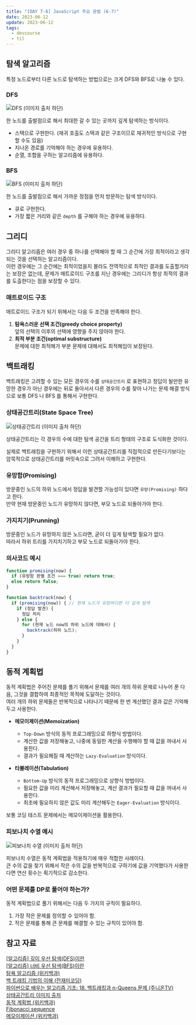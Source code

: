 ```yaml
---
title: "[DAY 7-8] JavaScript 주요 문법 (6-7)"
date: 2023-06-12
update: 2023-06-12
tags:
  - devcourse
  - til
---
```


## 탐색 알고리즘
특정 노드로부터 다른 노드로 탐색하는 방법으로는 크게 DFS와 BFS로 나눌 수 있다.

### DFS
![DFS (이미지 출처 하단)](./dfs.png)

한 노드를 출발점으로 해서 최대한 갈 수 있는 곳까지 깊게 탐색하는 방식이다.  
- 스택으로 구현한다. (재귀 호출도 스택과 같은 구조이므로 재귀적인 방식으로 구현할 수도 있음)  
- 지나온 경로를 기억해야 하는 경우에 유용하다.  
- 순열, 조합을 구하는 알고리즘에 유용하다.  

### BFS
![BFS (이미지 출처 하단)](./bfs.png)  

한 노드를 출발점으로 해서 가까운 정점을 먼저 방문하는 탐색 방식이다.  
- 큐로 구현한다.  
- 가장 짧은 거리와 같은 `depth` 를 구해야 하는 경우에 유용하다.  

## 그리디
그리디 알고리즘은 여러 경우 중 하나를 선택해야 할 때 그 순간에 가장 최적이라고 생각되는 것을 선택하는 알고리즘이다.  
이런 경우에는 그 순간에는 최적이었을지 몰라도 전역적으로 최적인 결과를 도출할거라는 보장은 없는데, 문제가 매트로이드 구조를 지닌 경우에는 그리디가 항상 최적의 결과를 도출한다는 점을 보장할 수 있다.  

### 매트로이드 구조
매트로이드 구조가 되기 위해서는 다음 두 조건을 만족해야 한다.  
1. **탐욕스러운 선택 조건(greedy choice property)**  
앞의 선택의 이후의 선택에 영향을 주지 않아야 한다.  
2. **최적 부분 조건(optimal substructure)**  
문제에 대한 최적해가 부분 문제에 대해서도 최적해임이 보장된다.  

## 백트래킹
백트래킹은 고려할 수 있는 모든 경우의 수를 `상태공간트리` 로 표현하고 정답이 될만한 유망한 경우가 아닌 경우에는 뒤로 돌아서서 다른 경우의 수를 찾아 나가는 문제 해결 방식으로 보통 DFS 나 BFS 를 통해서 구현한다.  

### 상태공간트리(State Space Tree)
![상태공간트리 (이미지 출처 하단)](./state-space-tree.png)  

상태공간트리는 각 경우의 수에 대한 탐색 공간을 트리 형태의 구조로 도식화한 것이다.  

실제로 백트래킹을 구현하기 위해서 이런 상태공간트리를 직접적으로 만든다기보다는 암묵적으로 상태공간트리를 머릿속으로 그려서 이해하고 구현한다.

### 유망함(Promising)
방문중인 노드의 하위 노드에서 정답을 발견할 가능성이 있다면 `유망(Promising)` 하다고 한다.  
만약 현재 방문중인 노드가 유망하지 않다면, 부모 노드로 되돌아가야 한다.  

### 가지치기(Prunning)
방문중인 노드가 유망하지 않은 노드라면, 굳이 더 깊게 탐색할 필요가 없다.  
따라서 하위 트리를 가지치기하고 부모 노드로 되돌아가야 한다.  

### 의사코드 예시
```js
function promising(now) {
  if (유망함 판별 조건 === true) return true;
  else return false;
}

function backtrack(now) {
  if (promising(now)) { // 현재 노드가 유망하다면 더 깊게 탐색
    if (정답 발견) {
      정답 처리
    } else {
      for (현재 노드 now의 하위 노드에 대해서) {
        backtrack(하위 노드);
      }
    }
  }
}
```

## 동적 계획법
동적 계획법은 주어진 문제를 풀기 위해서 문제를 여러 개의 하위 문제로 나누어 푼 다음, 그것을 결합하여 최종적인 목적에 도달하는 것이다.  
여러 개의 하위 문제들은 반복적으로 나타나기 때문에 한 번 계산했던 결과 값은 기억해두고 사용한다.  

- **메모이제이션(Memoization)**  
  - `Top-Down` 방식의 동적 프로그래밍으로 하향식 방법이다.  
  - 계산한 값을 저장해놓고, 나중에 동일한 계산을 수행해야 할 때 값을 꺼내서 사용한다.  
  - 결과가 필요해질 때 계산하는 `Lazy-Evaluation` 방식이다.  

- **타뷸레이션(Tabulation)**  
  - `Bottom-Up` 방식의 동적 프로그래밍으로 상향식 방법이다.  
  - 필요한 값을 미리 계산해서 저장해놓고, 계산 결과가 필요할 때 값을 꺼내서 사용한다.  
  - 최초에 필요하지 않은 값도 미리 계산해두는 `Eager-Evaluation` 방식이다.  

보통 코딩 테스트 문제에서는 메모이제이션을 활용한다.  

### 피보나치 수열 예시
![피보나치 수열 (이미지 출처 하단)](./fibonacci.png)  

피보나치 수열은 동적 계획법을 적용하기에 매우 적합한 사례이다.  
큰 수의 값을 찾기 위해서 작은 수의 값을 반복적으로 구하기에 값을 기억했다가 사용한다면 연산 횟수는 획기적으로 감소한다.  

### 어떤 문제를 DP로 풀어야 하는가?
동적 계획법으로 풀기 위해서는 다음 두 가지의 규칙이 필요하다.  
1. 가장 작은 문제를 정의할 수 있어야 함.  
2. 작은 문제를 통해 큰 문제를 해결할 수 있는 규칙이 있어야 함.  

## 참고 자료
[[알고리즘] 깊이 우선 탐색(DFS)이란](https://gmlwjd9405.github.io/2018/08/14/algorithm-dfs.html)  
[[알고리즘] 너비 우선 탐색(BFS)이란](https://gmlwjd9405.github.io/2018/08/15/algorithm-bfs.html)  
[탐욕 알고리즘 (위키백과)](https://ko.wikipedia.org/wiki/%ED%83%90%EC%9A%95_%EC%95%8C%EA%B3%A0%EB%A6%AC%EC%A6%98)  
[백 트래킹 기법의 이해 (잔재미코딩)](https://www.fun-coding.org/Chapter21-backtracking-live.html#gsc.tab=0)  
[파이썬으로 배우는 알고리즘 기초: 18. 백트래킹과 n-Queens 문제 (주니온TV)](https://www.youtube.com/watch?v=HRwFgtiqHH0&list=PLHqxB9kMLLaPOp0jh591QhPvbz4H266SS&index=19)  
[상태공간트리 이미지 출처](https://www.researchgate.net/figure/State-space-tree-construction-using-the-BB-algorithm_fig2_271846534)  
[동적 계획법 (위키백과)](https://ko.wikipedia.org/wiki/%EB%8F%99%EC%A0%81_%EA%B3%84%ED%9A%8D%EB%B2%95)  
[Fibonacci sequence](https://www.javatpoint.com/fibonacci-sequence)  
[메모이제이션 (위키백과)](https://ko.wikipedia.org/wiki/%EB%A9%94%EB%AA%A8%EC%9D%B4%EC%A0%9C%EC%9D%B4%EC%85%98)  
